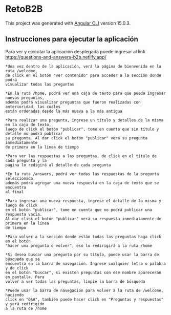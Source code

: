 # RetoB2B

This project was generated with [Angular CLI](https://github.com/angular/angular-cli) version 15.0.3.

## Instrucciones para ejecutar la aplicación
Para ver y ejecutar la aplicación desplegada puede ingresar al link https://questions-and-answers-b2b.netlify.app/

    *Una vez dentro de la aplicación, verá la página de bienvenida en la ruta /welcome, 
    de click en el botón "ver contenido" para acceder a la sección donde podrá 
    visualizar todas las preguntas

    *En la ruta /home, podrá ver una caja de texto para que pueda ingresar nuevas preguntas,
    además podrá visualizar preguntas que fueron realizadas con anterioridad, las cuales
    están ordenadas desde la más nueva a la más antigua

    *Para realizar una pregunta, ingrese un título y detalles de la misma en la caja de texto,
    luego de click el botón "publicar", tome en cuenta que sin título y detalle no podrá publicar
    su pregunta. Al dar click el botón "publicar" verá su pregunta inmediatamente 
    de primera en la línea de tiempo

    *Para ver las respuestas a las preguntas, de click en el título de cada pregunta y la 
    página lo redigirá al detalle de cada pregunta

    *En la ruta /answers, podrá ver todas las respuestas de la pregunta seleccionada,
    además podrá agregar una nueva respuesta en la caja de texto que se encuentra
    al final

    *Para ingresar una nueva respuesta, ingrese el detalle de la misma y luego de click
    en el botón "publicar", tome en cuenta que no podrá publicar una respuesta vacía. 
    Al dar click el botón "publicar" verá su respuesta inmediatamente de primera en la línea 
    de tiempo

    *Para volver a la sección donde están todas las preguntas haga click en el botón
    "hacer una pregunta o volver", eso lo redirigirá a la ruta /home

    *Si desea buscar una pregunta por su título, puede usar la barra de búsqueda que se
    encuentra en la barra de navegación. Ingrese cualquier letra o palabra y de click
    en el botón "buscar", si existen preguntas con ese nombre aparecerán en pantalla. Para
    volver a ver todas las preguntas, limpie la barra de búsqueda

    *Puede usar la barra de navegación para volver a la ruta de /welcome, haciendo 
    click en "Q&A", también puede hacer click en "Preguntas y respuestas" y será redirigido
    a la ruta de /home

